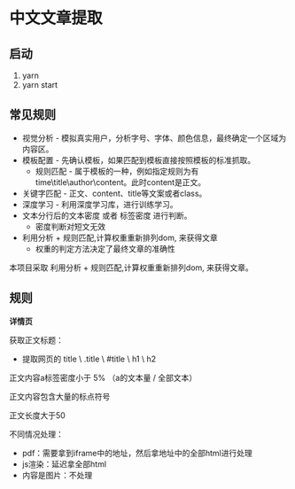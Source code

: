 # 中文文章提取

## 启动

1. yarn 
2. yarn start

## 常见规则

* 视觉分析 - 模拟真实用户，分析字号、字体、颜色信息，最终确定一个区域为内容区。
* 模板配置 - 先确认模板，如果匹配到模板直接按照模板的标准抓取。
  * 规则匹配 - 属于模板的一种，例如指定规则为有time\title\author\content。此时content是正文。
* 关键字匹配 - 正文、content、title等文案或者class。
* 深度学习 - 利用深度学习库，进行训练学习。
* 文本分行后的文本密度 或者 标签密度 进行判断。 
  * 密度判断对短文无效
* 利用分析 + 规则匹配,计算权重重新排列dom, 来获得文章
  * 权重的判定方法决定了最终文章的准确性


本项目采取 利用分析 + 规则匹配,计算权重重新排列dom, 来获得文章。

## 规则

**详情页**

获取正文标题：
  * 提取网页的 title \ .title \ #title \ h1 \ h2

正文内容a标签密度小于 5% （a的文本量 / 全部文本）

正文内容包含大量的标点符号

正文长度大于50

不同情况处理：
* pdf：需要拿到iframe中的地址，然后拿地址中的全部html进行处理
* js渲染：延迟拿全部html
* 内容是图片：不处理